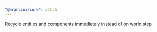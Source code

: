 ```yaml
---
"@arancini/core": patch
---
```


Recycle entities and components immediately instead of on world step
